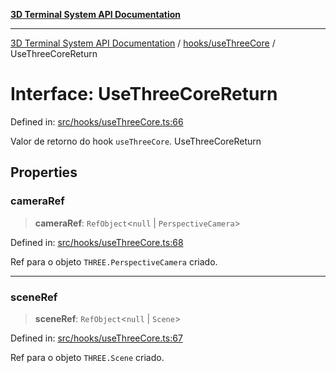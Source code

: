 [**3D Terminal System API Documentation**](../../../README.md)

***

[3D Terminal System API Documentation](../../../README.md) / [hooks/useThreeCore](../README.md) / UseThreeCoreReturn

# Interface: UseThreeCoreReturn

Defined in: [src/hooks/useThreeCore.ts:66](https://github.com/Dicommunitas/ThreeJS_Terminal_3D/blob/20cf40967bd739fbee6d804c3e821483cc482c65/src/hooks/useThreeCore.ts#L66)

Valor de retorno do hook `useThreeCore`.
 UseThreeCoreReturn

## Properties

### cameraRef

> **cameraRef**: `RefObject`\<`null` \| `PerspectiveCamera`\>

Defined in: [src/hooks/useThreeCore.ts:68](https://github.com/Dicommunitas/ThreeJS_Terminal_3D/blob/20cf40967bd739fbee6d804c3e821483cc482c65/src/hooks/useThreeCore.ts#L68)

Ref para o objeto `THREE.PerspectiveCamera` criado.

***

### sceneRef

> **sceneRef**: `RefObject`\<`null` \| `Scene`\>

Defined in: [src/hooks/useThreeCore.ts:67](https://github.com/Dicommunitas/ThreeJS_Terminal_3D/blob/20cf40967bd739fbee6d804c3e821483cc482c65/src/hooks/useThreeCore.ts#L67)

Ref para o objeto `THREE.Scene` criado.
